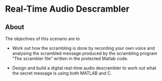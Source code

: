 # Real-Time Audio Descrambler


## About 

The objectives of this scenario are to

* Work out how the scrambling is done by recording your own voice and analysing the scrambled message produced by the scrambling program “The scrambler file” written in the protected Matlab code.

* Design and build a digital real-time audio descrambler to work out what the secret message is using both MATLAB and C.


    
    
